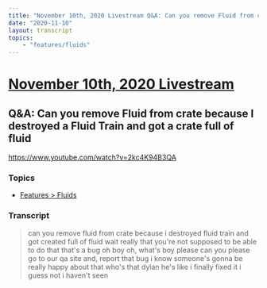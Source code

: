 ```yaml
---
title: "November 10th, 2020 Livestream Q&A: Can you remove Fluid from crate because I destroyed a Fluid Train and got a crate full of fluid"
date: "2020-11-10"
layout: transcript
topics:
    - "features/fluids"
---
```

# [November 10th, 2020 Livestream](../2020-11-10.md)
## Q&A: Can you remove Fluid from crate because I destroyed a Fluid Train and got a crate full of fluid
https://www.youtube.com/watch?v=2kc4K94B3QA

### Topics
* [Features > Fluids](../topics/features/fluids.md)

### Transcript

> can you remove fluid from crate because i destroyed fluid train and got created full of fluid wait really that you're not supposed to be able to do that that's a bug oh boy oh, what's boy please can you please go to our qa site and, report that bug i know someone's gonna be really happy about that who's that dylan he's like i finally fixed it i guess not i haven't seen
